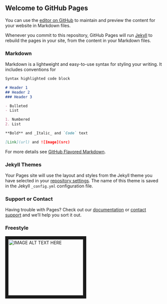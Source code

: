 ## Welcome to GitHub Pages

You can use the [editor on GitHub](https://github.com/JordanJamesSands/jordanjamessands.github.io/edit/master/index.md) to maintain and preview the content for your website in Markdown files.

Whenever you commit to this repository, GitHub Pages will run [Jekyll](https://jekyllrb.com/) to rebuild the pages in your site, from the content in your Markdown files.

### Markdown

Markdown is a lightweight and easy-to-use syntax for styling your writing. It includes conventions for

```markdown
Syntax highlighted code block

# Header 1
## Header 2
### Header 3

- Bulleted
- List

1. Numbered
2. List

**Bold** and _Italic_ and `Code` text

[Link](url) and ![Image](src)
```

For more details see [GitHub Flavored Markdown](https://guides.github.com/features/mastering-markdown/).

### Jekyll Themes

Your Pages site will use the layout and styles from the Jekyll theme you have selected in your [repository settings](https://github.com/JordanJamesSands/jordanjamessands.github.io/settings). The name of this theme is saved in the Jekyll `_config.yml` configuration file.

### Support or Contact

Having trouble with Pages? Check out our [documentation](https://help.github.com/categories/github-pages-basics/) or [contact support](https://github.com/contact) and we’ll help you sort it out.

### Freestyle
<a href="http://www.youtube.com/watch?feature=player_embedded&v=-e7GrPUKKcE
" target="_blank"><img src="http://img.youtube.com/vi/-e7GrPUKKcE/0.jpg" 
alt="IMAGE ALT TEXT HERE" width="240" height="180" border="10" /></a>
